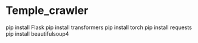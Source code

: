 # Temple_crawler

pip install Flask 
pip install transformers 
pip install torch 
pip install requests 
pip install beautifulsoup4
